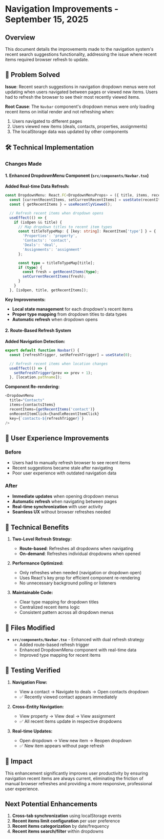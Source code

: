 # Navigation Improvements - September 15, 2025

## Overview
This document details the improvements made to the navigation system's recent search suggestions functionality, addressing the issue where recent items required browser refresh to update.

## 🚀 Problem Solved
**Issue**: Recent search suggestions in navigation dropdown menus were not updating when users navigated between pages or viewed new items. Users had to refresh the browser to see their most recently viewed items.

**Root Cause**: The `Navbar` component's dropdown menus were only loading recent items on initial render and not refreshing when:
1. Users navigated to different pages
2. Users viewed new items (deals, contacts, properties, assignments)
3. The localStorage data was updated by other components

## 🛠️ Technical Implementation

### Changes Made

#### 1. Enhanced DropdownMenu Component (`src/components/Navbar.tsx`)

**Added Real-time Data Refresh:**
```typescript
const DropdownMenu: React.FC<DropdownMenuProps> = ({ title, items, recentItems, onRecentItemClick }) => {
  const [currentRecentItems, setCurrentRecentItems] = useState(recentItems || []);
  const { getRecentItems } = useRecentlyViewed();

  // Refresh recent items when dropdown opens
  useEffect(() => {
    if (isOpen && title) {
      // Map dropdown titles to recent item types
      const titleToTypeMap: { [key: string]: RecentItem['type'] } = {
        'Properties': 'property',
        'Contacts': 'contact',
        'Deals': 'deal',
        'Assignments': 'assignment'
      };

      const type = titleToTypeMap[title];
      if (type) {
        const fresh = getRecentItems(type);
        setCurrentRecentItems(fresh);
      }
    }
  }, [isOpen, title, getRecentItems]);
```

**Key Improvements:**
- **Local state management** for each dropdown's recent items
- **Proper type mapping** from dropdown titles to data types
- **Automatic refresh** when dropdown opens

#### 2. Route-Based Refresh System

**Added Navigation Detection:**
```typescript
export default function Navbar() {
  const [refreshTrigger, setRefreshTrigger] = useState(0);

  // Refresh recent items when location changes
  useEffect(() => {
    setRefreshTrigger(prev => prev + 1);
  }, [location.pathname]);
```

**Component Re-rendering:**
```typescript
<DropdownMenu
  title="Contacts"
  items={contactsItems}
  recentItems={getRecentItems('contact')}
  onRecentItemClick={handleRecentItemClick}
  key={`contacts-${refreshTrigger}`}
/>
```

## 🎯 User Experience Improvements

### Before
- Users had to manually refresh browser to see recent items
- Recent suggestions became stale after navigating
- Poor user experience with outdated navigation data

### After
- **Immediate updates** when opening dropdown menus
- **Automatic refresh** when navigating between pages
- **Real-time synchronization** with user activity
- **Seamless UX** without browser refreshes needed

## 🔧 Technical Benefits

1. **Two-Level Refresh Strategy:**
   - **Route-based**: Refreshes all dropdowns when navigating
   - **On-demand**: Refreshes individual dropdowns when opened

2. **Performance Optimized:**
   - Only refreshes when needed (navigation or dropdown open)
   - Uses React's key prop for efficient component re-rendering
   - No unnecessary background polling or listeners

3. **Maintainable Code:**
   - Clear type mapping for dropdown titles
   - Centralized recent items logic
   - Consistent pattern across all dropdown menus

## 📁 Files Modified

- **`src/components/Navbar.tsx`** - Enhanced with dual refresh strategy
  - Added route-based refresh trigger
  - Enhanced DropdownMenu component with real-time data
  - Improved type mapping for recent items

## 🧪 Testing Verified

1. **Navigation Flow:**
   - View a contact → Navigate to deals → Open contacts dropdown
   - ✅ Recently viewed contact appears immediately

2. **Cross-Entity Navigation:**
   - View property → View deal → View assignment
   - ✅ All recent items update in respective dropdowns

3. **Real-time Updates:**
   - Open dropdown → View new item → Reopen dropdown
   - ✅ New item appears without page refresh

## 🚀 Impact

This enhancement significantly improves user productivity by ensuring navigation recent items are always current, eliminating the friction of manual browser refreshes and providing a more responsive, professional user experience.

## Next Potential Enhancements

1. **Cross-tab synchronization** using localStorage events
2. **Recent items limit configuration** per user preference
3. **Recent items categorization** by date/frequency
4. **Recent items search/filter** within dropdowns